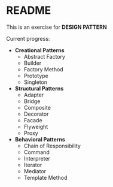 # README

This is an exercise for **DESIGN PATTERN**

Current progress:

- **Creational Patterns**
    - Abstract Factory
    - Builder
    - Factory Method
    - Prototype
    - Singleton
- **Structural Patterns**
    - Adapter
    - Bridge
    - Composite
    - Decorator
    - Facade
    - Flyweight
    - Proxy
- **Behavioral Patterns**
    - Chain of Responsibility
    - Command
    - Interpreter
    - Iterator
    - Mediator
    - Template Method

